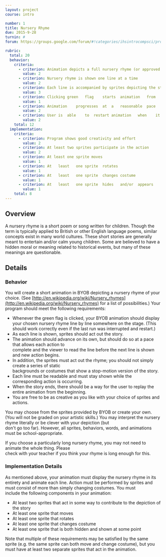 ```yaml
---
layout: project
course: intro

number: 1
title: Nursery Rhyme
due: 2015-9-28
turnin: #
forum: https://groups.google.com/forum/#!categories/ihsintrocompsci/project-1---nursery-rhyme

rubric:
  total: 20
  behavior:
    criteria:  
      - criterion: Animation depicts a full nursery rhyme (or approved smaller portion)
        value: 2
      - criterion: Nursery rhyme is shown one line at a time
        value: 2
      - criterion: Each line is accompanied by sprites depicting the story, and all action is related to the current line
        value: 3
      - criterion: Clicking	green	flag	starts	animation	from	beginning
        value: 1
      - criterion: Animation	progresses	at	a	reasonable	pace
        value: 2
      - criterion: User	is	able	to	restart	animation	when	it	concludes
        value: 2
    total: 12
  implementation:
    criteria:
      - criterion: Program shows good creativity and effort
        value: 2
      - criterion: At least two sprites participate in the action
        value: 2
      - criterion: At least one sprite moves
        value: 1
      - criterion: At	least	one	sprite	rotates
        value: 1
      - criterion: At	least	one	sprite	changes	costume
        value: 1
      - criterion: At	least	one	sprite	hides	and/or	appears
        value: 1
    total: 8
---
```

## Overview
A	nursery	rhyme	is	a	short	poem	or	song	written	for	children.	Though	the	term	is	typically	applied	to	British	or
other	English	language	poems,	similar	concepts	exist	in	many	world	cultures.	These	short	stories	are	generally	
meant	to	entertain	and/or	calm	young	children.	Some	are	believed	to	have	a	hidden	moral	or	meaning	related	
to	historical	events,	but	many	of	these	meanings	are questionable.

## Details

### Behavior
You	will	create	a	short	animation	in	BYOB	depicting	a	nursery	rhyme	of	your	choice.
(See [http://en.wikipedia.org/wiki/Nursery_rhymes](http://en.wikipedia.org/wiki/Nursery_rhymes) for	a	list	of	possibilities.)  Your program should meet the following requirements:

* Whenever	the	green	flag	is	clicked,	your	BYOB	animation	should	display	your	chosen	nursery	rhyme
line	by	line	somewhere	on	the	stage.	(This	should	work	correctly	even	if	the	last	run	was	interrupted	
and	restart.)
* As	each	line	is	shown,	sprites	should	act	out	the	story.
* The	animation	should	advance	on	its	own,	but	should	do	so	at	a	pace	that	allows	each	action	to	
complete	and	the	viewer	to	read	the	line	before	the	next	line	is	shown	and	new	action	begins.
* In	addition,	the	sprites	must	act	out	the	rhyme;	you	should	not	simply	create	a	series	of	static	
backgrounds	or	costumes	that	show	a	stop-motion	version	of	the	story.
* Each	line	must	be	readable	and	must	stay	shown	while	the	corresponding	action	is	occurring.
* When	the	story	ends,	there	should	be	a	way	for	the	user	to	replay	the	entire	animation	from	the	
beginning.
* You	are	free	to	be	as	creative	as	you	like	with	your	choice	of	sprites	and	actions.

You	may	choose	from	the	sprites	provided	by	BYOB	or	create	your	own.	(You	will	not	be	graded	on
your	artistic	skills.)	You	may	interpret	the	nursery	rhyme	literally	or	be	clever	with	your	depiction	(but	
don't	go	too	far).	However,	all	sprites,	behaviors,	words,	and	animations	must	be	school-appropriate.

If	you	choose	a	particularly	long	nursery	rhyme,	you	may	not	need	to	animate	the	whole	thing.	Please	
check	with	your	teacher	if	you	think	your	rhyme	is	long	enough	for	this.

### Implementation Details
As	mentioned	above,	your	animation	must	display	the	nursery	rhyme	in	its	entirety	and	animate	each	line.
Action	must	be	performed	by	sprites	and	must	consist	of	more	than	simply	changing	costumes.	You	must	
include	the	following	components	in	your	animation:

* At	least	two	sprites	that	act	in	some	way	to	contribute	to	the	depiction	of	the	story
* At	least	one	sprite	that moves
* At	least	one	sprite	that	rotates
* At	least	one	sprite	that	changes	costume
* At	least	one	sprite	that	is	both	hidden	and	shown	at	some	point

Note	that	multiple	of	these	requirements	may	be	satisfied	by	the	same	sprite	(e.g.	the	same	sprite	can	both
move	and	change	costume),	but	you	must	have	at	least	two	separate	sprites	that	act	in	the	animation.